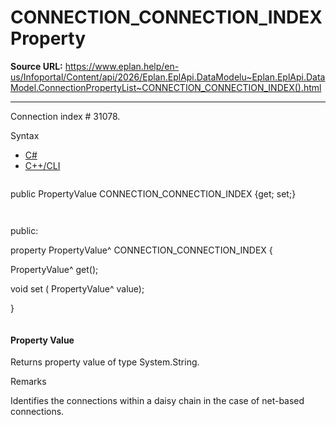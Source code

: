 # CONNECTION_CONNECTION_INDEX Property

**Source URL:** https://www.eplan.help/en-us/Infoportal/Content/api/2026/Eplan.EplApi.DataModelu~Eplan.EplApi.DataModel.ConnectionPropertyList~CONNECTION_CONNECTION_INDEX().html

---

Connection index # 31078.

Syntax

- [C#](#i-syntax-CS)
- [C++/CLI](#i-syntax-CPP2005)

```
```
public PropertyValue CONNECTION_CONNECTION_INDEX {get; set;}
```
```

```
```
public:

property PropertyValue^ CONNECTION_CONNECTION_INDEX {

   PropertyValue^ get();

   void set (    PropertyValue^ value);

}
```
```

#### Property Value

Returns property value of type System.String.

Remarks

Identifies the connections within a daisy chain in the case of net-based connections.
